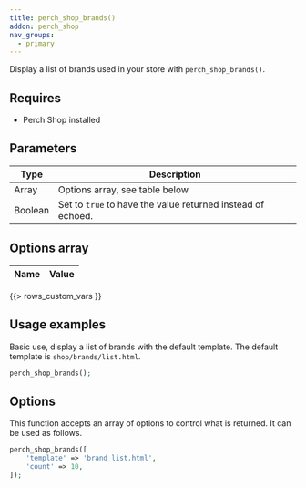 ```yaml
---
title: perch_shop_brands()
addon: perch_shop
nav_groups:
  - primary
---
```


Display a list of brands used in your store with `perch_shop_brands()`.

## Requires

- Perch Shop installed

## Parameters

| Type | Description |
|-|-|
| Array   | Options array, see table below |
| Boolean | Set to `true` to have the value returned instead of echoed. |


## Options array

|Name|Value|
|-|-|
{{> rows_custom_vars }}

## Usage examples

Basic use, display a list of brands with the default template. The default template is `shop/brands/list.html`.

```php
perch_shop_brands();
```

## Options

This function accepts an array of options to control what is returned. It can be used as follows.

```php
perch_shop_brands([
    'template' => 'brand_list.html',
    'count' => 10,
]);
```
